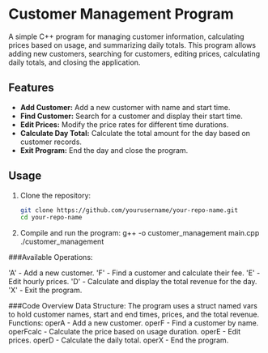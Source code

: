 # Customer Management Program

A simple C++ program for managing customer information, calculating prices based on usage, and summarizing daily totals. This program allows adding new customers, searching for customers, editing prices, calculating daily totals, and closing the application.

## Features

- **Add Customer:** Add a new customer with name and start time.
- **Find Customer:** Search for a customer and display their start time.
- **Edit Prices:** Modify the price rates for different time durations.
- **Calculate Day Total:** Calculate the total amount for the day based on customer records.
- **Exit Program:** End the day and close the program.

## Usage

1. Clone the repository:
   ```bash
   git clone https://github.com/yourusername/your-repo-name.git
   cd your-repo-name
2. Compile and run the program:
  g++ -o customer_management main.cpp
./customer_management

###Available Operations:

'A' - Add a new customer.
'F' - Find a customer and calculate their fee.
'E' - Edit hourly prices.
'D' - Calculate and display the total revenue for the day.
'X' - Exit the program.

###Code Overview
Data Structure: The program uses a struct named vars to hold customer names, start and end times, prices, and the total revenue.
Functions:
operA - Add a new customer.
operF - Find a customer by name.
operFcalc - Calculate the price based on usage duration.
operE - Edit prices.
operD - Calculate the daily total.
operX - End the program.
